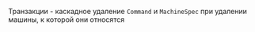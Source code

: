 Транзакции - каскадное удаление `Command` и `MachineSpec` при удалении машины, к которой они относятся
